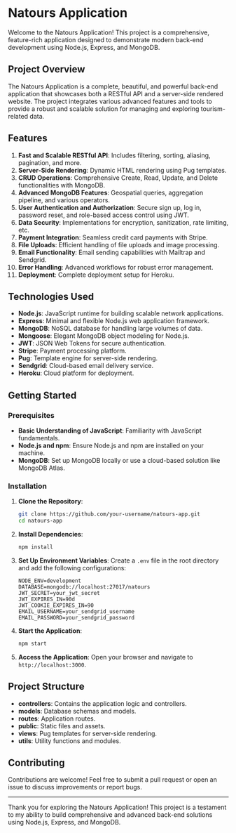 # Natours Application

Welcome to the Natours Application! This project is a comprehensive, feature-rich application designed to demonstrate modern back-end development using Node.js, Express, and MongoDB.

## Project Overview

The Natours Application is a complete, beautiful, and powerful back-end application that showcases both a RESTful API and a server-side rendered website. The project integrates various advanced features and tools to provide a robust and scalable solution for managing and exploring tourism-related data.

## Features

1. **Fast and Scalable RESTful API**: Includes filtering, sorting, aliasing, pagination, and more.
2. **Server-Side Rendering**: Dynamic HTML rendering using Pug templates.
3. **CRUD Operations**: Comprehensive Create, Read, Update, and Delete functionalities with MongoDB.
4. **Advanced MongoDB Features**: Geospatial queries, aggregation pipeline, and various operators.
5. **User Authentication and Authorization**: Secure sign up, log in, password reset, and role-based access control using JWT.
6. **Data Security**: Implementations for encryption, sanitization, rate limiting, etc.
7. **Payment Integration**: Seamless credit card payments with Stripe.
8. **File Uploads**: Efficient handling of file uploads and image processing.
9. **Email Functionality**: Email sending capabilities with Mailtrap and Sendgrid.
10. **Error Handling**: Advanced workflows for robust error management.
11. **Deployment**: Complete deployment setup for Heroku.

## Technologies Used

- **Node.js**: JavaScript runtime for building scalable network applications.
- **Express**: Minimal and flexible Node.js web application framework.
- **MongoDB**: NoSQL database for handling large volumes of data.
- **Mongoose**: Elegant MongoDB object modeling for Node.js.
- **JWT**: JSON Web Tokens for secure authentication.
- **Stripe**: Payment processing platform.
- **Pug**: Template engine for server-side rendering.
- **Sendgrid**: Cloud-based email delivery service.
- **Heroku**: Cloud platform for deployment.

## Getting Started

### Prerequisites

- **Basic Understanding of JavaScript**: Familiarity with JavaScript fundamentals.
- **Node.js and npm**: Ensure Node.js and npm are installed on your machine.
- **MongoDB**: Set up MongoDB locally or use a cloud-based solution like MongoDB Atlas.

### Installation

1. **Clone the Repository**:
   ```bash
   git clone https://github.com/your-username/natours-app.git
   cd natours-app
   ```

2. **Install Dependencies**:
   ```bash
   npm install
   ```

3. **Set Up Environment Variables**:
   Create a `.env` file in the root directory and add the following configurations:
   ```
   NODE_ENV=development
   DATABASE=mongodb://localhost:27017/natours
   JWT_SECRET=your_jwt_secret
   JWT_EXPIRES_IN=90d
   JWT_COOKIE_EXPIRES_IN=90
   EMAIL_USERNAME=your_sendgrid_username
   EMAIL_PASSWORD=your_sendgrid_password
   ```

4. **Start the Application**:
   ```bash
   npm start
   ```

5. **Access the Application**:
   Open your browser and navigate to `http://localhost:3000`.

## Project Structure

- **controllers**: Contains the application logic and controllers.
- **models**: Database schemas and models.
- **routes**: Application routes.
- **public**: Static files and assets.
- **views**: Pug templates for server-side rendering.
- **utils**: Utility functions and modules.

## Contributing

Contributions are welcome! Feel free to submit a pull request or open an issue to discuss improvements or report bugs.

---

Thank you for exploring the Natours Application! This project is a testament to my ability to build comprehensive and advanced back-end solutions using Node.js, Express, and MongoDB.
